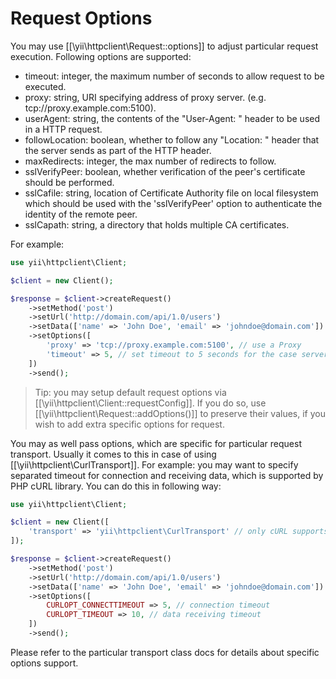 Request Options
===============

You may use [[\yii\httpclient\Request::options]] to adjust particular request execution.
Following options are supported:
 - timeout: integer, the maximum number of seconds to allow request to be executed.
 - proxy: string, URI specifying address of proxy server. (e.g. tcp://proxy.example.com:5100).
 - userAgent: string, the contents of the "User-Agent: " header to be used in a HTTP request.
 - followLocation: boolean, whether to follow any "Location: " header that the server sends as part of the HTTP header.
 - maxRedirects: integer, the max number of redirects to follow.
 - sslVerifyPeer: boolean, whether verification of the peer's certificate should be performed.
 - sslCafile: string, location of Certificate Authority file on local filesystem which should be used with
   the 'sslVerifyPeer' option to authenticate the identity of the remote peer.
 - sslCapath: string, a directory that holds multiple CA certificates.

For example:

```php
use yii\httpclient\Client;

$client = new Client();

$response = $client->createRequest()
    ->setMethod('post')
    ->setUrl('http://domain.com/api/1.0/users')
    ->setData(['name' => 'John Doe', 'email' => 'johndoe@domain.com'])
    ->setOptions([
        'proxy' => 'tcp://proxy.example.com:5100', // use a Proxy
        'timeout' => 5, // set timeout to 5 seconds for the case server is not responding
    ])
    ->send();
```

> Tip: you may setup default request options via [[\yii\httpclient\Client::requestConfig]]. If you do so,
  use [[\yii\httpclient\Request::addOptions()]] to preserve their values, if you wish to add extra specific
  options for request.

You may as well pass options, which are specific for particular request transport. Usually it comes to this
in case of using [[\yii\httpclient\CurlTransport]]. For example: you may want to specify separated timeout
for connection and receiving data, which is supported by PHP cURL library. You can do this in following way:

```php
use yii\httpclient\Client;

$client = new Client([
    'transport' => 'yii\httpclient\CurlTransport' // only cURL supports the options we need
]);

$response = $client->createRequest()
    ->setMethod('post')
    ->setUrl('http://domain.com/api/1.0/users')
    ->setData(['name' => 'John Doe', 'email' => 'johndoe@domain.com'])
    ->setOptions([
        CURLOPT_CONNECTTIMEOUT => 5, // connection timeout
        CURLOPT_TIMEOUT => 10, // data receiving timeout
    ])
    ->send();
```

Please refer to the particular transport class docs for details about specific options support.